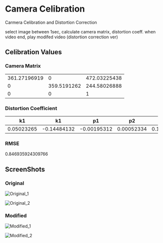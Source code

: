 # Camera Celibration
Carmera Celibration and Distortion Correction

select image between 1sec, calculate camera matrix, distortion coeff.
when video end, play modifed video (distortion correction ver)

## Celibration Values

### Camera Matrix
| | | |
|-|-|-|
|361.27196919|0|472.03225438|
|0|359.5191262|244.58026888|
|0|0|1|

### Distortion Coefficient
|k1|k1|p1|p2|k3|...|
|-|-|-|-|-|-|
|0.05023265|-0.14484132|-0.00195312|0.00052334|0.14906762|

### RMSE
0.846935924309766

## ScreenShots

### Original
![Original_1](https://github.com/user-attachments/assets/c6f3db42-3c93-4e23-bb5d-998e13b3b43c)

![Original_2](https://github.com/user-attachments/assets/cbe1342f-0993-4879-9797-7597f2d492a0)

### Modified
![Modified_1](https://github.com/user-attachments/assets/57ba8225-98e5-4c47-aa79-dbb6906979d6)

![Modified_2](https://github.com/user-attachments/assets/7f966f57-794e-455e-92e9-5a35864492fa)
